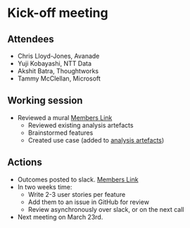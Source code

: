# Kick-off meeting

## Attendees
- Chris Lloyd-Jones, Avanade
- Yuji Kobayashi, NTT Data
- Akshit Batra, Thoughtworks
- Tammy McClellan, Microsoft

## Working session
- Reviewed a mural [Members Link](https://greensoftwarefdn.slack.com/archives/C02UZRH5QJ3/p1646846287660239)
  - Reviewed existing analysis artefacts
  - Brainstormed features
  - Created use case (added to [analysis artefacts](./analysis-artefacts.md))

## Actions

- Outcomes posted to slack. [Members Link](https://greensoftwarefdn.slack.com/archives/C02UZRH5QJ3/p1646846287660239)
- In two weeks time:
  - Write 2-3 user stories per feature
  - Add them to an issue in GitHub for review
  - Review asynchronously over slack, or on the next call
- Next meeting on March 23rd.